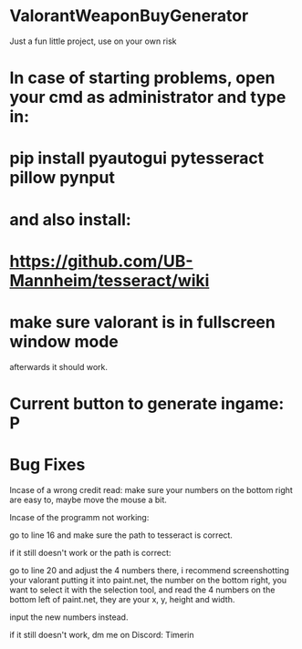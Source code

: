 # ValorantWeaponBuyGenerator
Just a fun little project, use on your own risk


# In case of starting problems, open your cmd as administrator and type in:

# pip install pyautogui pytesseract pillow pynput

# and also install:

# https://github.com/UB-Mannheim/tesseract/wiki

# make sure valorant is in fullscreen window mode

afterwards it should work.

# Current button to generate ingame: P


# Bug Fixes

Incase of a wrong credit read: make sure your numbers on the bottom right are
easy to, maybe move the mouse a bit.

Incase of the programm not working:

go to line 16 and make sure the path to tesseract is correct.


if it still doesn't work or the path is correct:

go to line 20 and adjust the 4 numbers there, i recommend screenshotting your valorant
putting it into paint.net, the number on the bottom right, you want to select it with the selection
tool, and read the 4 numbers on the bottom left of paint.net, they are your x, y, height and width.

input the new numbers instead.

if it still doesn't work, dm me on Discord: Timerin
